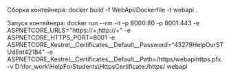 Сборка контейнера:
docker build -f WebApi/Dockerfile -t webapi .

Запуск контейнера:
docker run --rm -it -p 8000:80 -p 8001:443 -e ASPNETCORE_URLS="https://+;http://+" -e ASPNETCORE_HTTPS_PORT=8001 -e ASPNETCORE_Kestrel__Certificates__Default__Password="43279HelpOurSTUdEnt42184" -e ASPNETCORE_Kestrel__Certificates__Default__Path=/https/webapihttps.pfx -v D:\for_work\HelpForStudents\HttpsCertificate:/https/ webapi